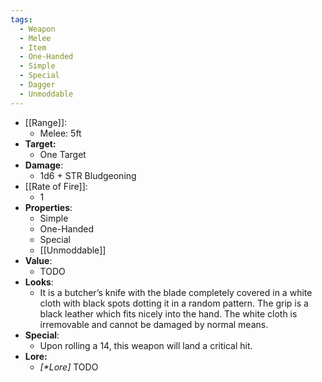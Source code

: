```yaml
---
tags:
  - Weapon
  - Melee
  - Item
  - One-Handed
  - Simple
  - Special
  - Dagger
  - Unmoddable
---
```

- [[Range]]:
	- Melee: 5ft
- **Target:**
	- One Target
- **Damage**:
	- 1d6 + STR Bludgeoning
- [[Rate of Fire]]:
	- 1
- **Properties**:
	- Simple
	- One-Handed
	- Special
	- [[Unmoddable]]
- **Value**:
	- TODO
- **Looks**:
	- It is a butcher’s knife with the blade completely covered in a white cloth with black spots dotting it in a random pattern. The grip is a black leather which fits nicely into the hand. The white cloth is irremovable and cannot be damaged by normal means.
- **Special**:
	- Upon rolling a 14, this weapon will land a critical hit.
- **Lore:**
	- *\[\*Lore]* TODO